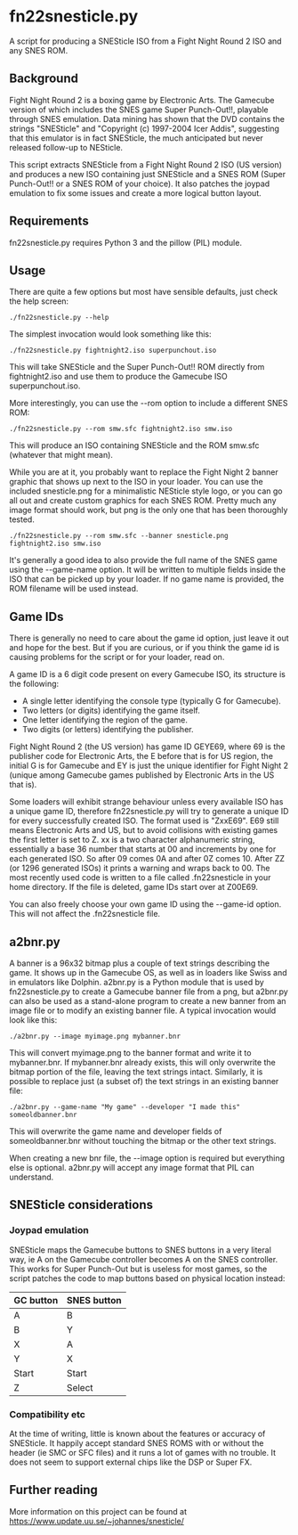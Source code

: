 # fn22snesticle.py

A script for producing a SNESticle ISO from a Fight Night Round 2 ISO and any
SNES ROM.

## Background

Fight Night Round 2 is a boxing game by Electronic Arts. The Gamecube version of
which includes the SNES game Super Punch-Out!!, playable through SNES emulation.
Data mining has shown that the DVD contains the strings "SNESticle" and
"Copyright (c) 1997-2004 Icer Addis", suggesting that this emulator is in fact
SNESticle, the much anticipated but never released follow-up to NESticle.

This script extracts SNESticle from a Fight Night Round 2 ISO (US version) and
produces a new ISO containing just SNESticle and a SNES ROM (Super Punch-Out!!
or a SNES ROM of your choice). It also patches the joypad emulation to fix some
issues and create a more logical button layout.

## Requirements

fn22snesticle.py requires Python 3 and the pillow (PIL) module.

## Usage

There are quite a few options but most have sensible defaults, just check the
help screen:

    ./fn22snesticle.py --help

The simplest invocation would look something like this:

    ./fn22snesticle.py fightnight2.iso superpunchout.iso

This will take SNESticle and the Super Punch-Out!! ROM directly from
fightnight2.iso and use them to produce the Gamecube ISO superpunchout.iso.

More interestingly, you can use the --rom option to include a different SNES
ROM:

    ./fn22snesticle.py --rom smw.sfc fightnight2.iso smw.iso

This will produce an ISO containing SNESticle and the ROM smw.sfc (whatever that
might mean).

While you are at it, you probably want to replace the Fight Night 2 banner
graphic that shows up next to the ISO in your loader. You can use the included
snesticle.png for a minimalistic NESticle style logo, or you can go all out and
create custom graphics for each SNES ROM. Pretty much any image format should
work, but png is the only one that has been thoroughly tested.

    ./fn22snesticle.py --rom smw.sfc --banner snesticle.png fightnight2.iso smw.iso

It's generally a good idea to also provide the full name of the SNES game using
the --game-name option. It will be written to multiple fields inside the ISO that
can be picked up by your loader. If no game name is provided, the ROM filename will
be used instead.

## Game IDs

There is generally no need to care about the game id option, just leave it out
and hope for the best. But if you are curious, or if you think the game id is
causing problems for the script or for your loader, read on.

A game ID is a 6 digit code present on every Gamecube ISO, its structure is the
following:

 - A single letter identifying the console type (typically G for Gamecube).
 - Two letters (or digits) identifying the game itself.
 - One letter identifying the region of the game.
 - Two digits (or letters) identifying the publisher.

Fight Night Round 2 (the US version) has game ID GEYE69, where 69 is the
publisher code for Electronic Arts, the E before that is for US region, the
initial G is for Gamecube and EY is just the unique identifier for Fight Night 2
(unique among Gamecube games published by Electronic Arts in the US that is).

Some loaders will exhibit strange behaviour unless every available ISO has a
unique game ID, therefore fn22snesticle.py will try to generate a unique ID for
every successfully created ISO. The format used is "ZxxE69". E69 still means
Electronic Arts and US, but to avoid collisions with existing games the first
letter is set to Z. xx is a two character alphanumeric string, essentially a
base 36 number that starts at 00 and increments by one for each generated
ISO. So after 09 comes 0A and after 0Z comes 10. After ZZ (or 1296 generated
ISOs) it prints a warning and wraps back to 00. The most recently used code is
written to a file called .fn22snesticle in your home directory. If the file is
deleted, game IDs start over at Z00E69.

You can also freely choose your own game ID using the --game-id option. This
will not affect the .fn22snesticle file.

## a2bnr.py

A banner is a 96x32 bitmap plus a couple of text strings describing the game. It
shows up in the Gamecube OS, as well as in loaders like Swiss and in emulators
like Dolphin. a2bnr.py is a Python module that is used by fn22snesticle.py to
create a Gamecube banner file from a png, but a2bnr.py can also be used as a
stand-alone program to create a new banner from an image file or to modify an
existing banner file. A typical invocation would look like this:

    ./a2bnr.py --image myimage.png mybanner.bnr

This will convert myimage.png to the banner format and write it to
mybanner.bnr. If mybanner.bnr already exists, this will only overwrite the
bitmap portion of the file, leaving the text strings intact. Similarly, it is
possible to replace just (a subset of) the text strings in an existing banner
file:

    ./a2bnr.py --game-name "My game" --developer "I made this" someoldbanner.bnr

This will overwrite the game name and developer fields of someoldbanner.bnr
without touching the bitmap or the other text strings.

When creating a new bnr file, the --image option is required but everything else
is optional. a2bnr.py will accept any image format that PIL can understand.

## SNESticle considerations

### Joypad emulation

SNESticle maps the Gamecube buttons to SNES buttons in a very literal way, ie A
on the Gamecube controller becomes A on the SNES controller. This works for
Super Punch-Out but is useless for most games, so the script patches the code to
map buttons based on physical location instead:

| GC button | SNES button|
|-----------|------------|
| A         | B          |
| B         | Y          |
| X         | A          |
| Y         | X          |
| Start     | Start      |
| Z         | Select     |

### Compatibility etc

At the time of writing, little is known about the features or accuracy of
SNESticle. It happily accept standard SNES ROMS with or without the header (ie
SMC or SFC files) and it runs a lot of games with no trouble. It does not seem
to support external chips like the DSP or Super FX.

## Further reading

More information on this project can be found at
https://www.update.uu.se/~johannes/snesticle/

